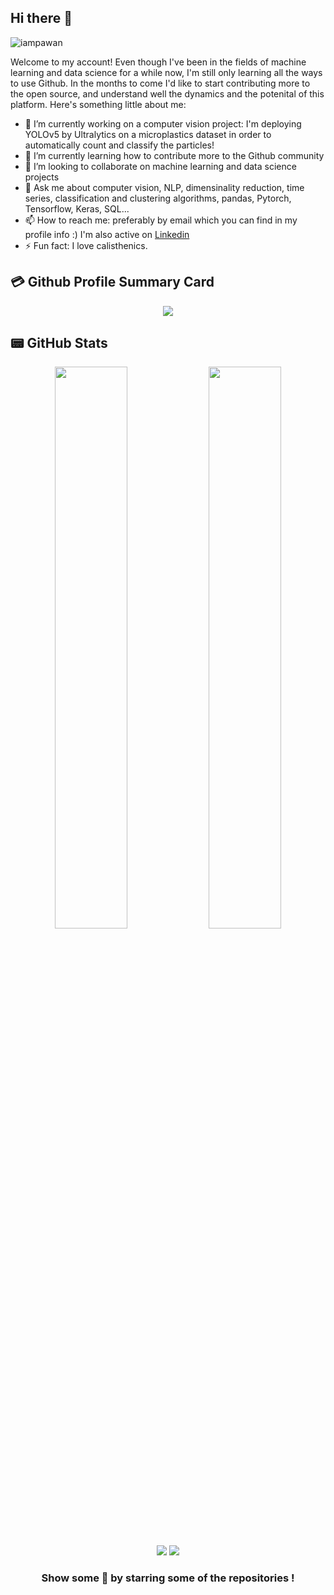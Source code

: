 ## Hi there 👋

<p align="left"> <img src="https://komarev.com/ghpvc/?username=emailic&label=Views&color=blue&style=plastic&style=for-the-badge" alt="iampawan" /> </p>

<p align="center">

Welcome to my account! Even though I've been in the fields of machine learning and data science for a while now, I'm still only learning all the ways to use Github. In the months to come I'd like to start contributing more to the open source, and understand well the dynamics and the potenital of this platform. Here's something little about me:
</p>

- 🔭 I’m currently working on a computer vision project: I'm deploying YOLOv5 by Ultralytics on a microplastics dataset in order to automatically count and classify the particles!
- 🌱 I’m currently learning how to contribute more to the Github community
- 👯 I’m looking to collaborate on machine learning  and data science projects <!--  - 🤔 I’m looking for help with -->
- 💬 Ask me about computer vision, NLP, dimensinality reduction, time series, classification and clustering algorithms, pandas, Pytorch, Tensorflow, Keras, SQL...
- 📫 How to reach me: preferably by email which you can find in my profile info :) I'm also active on [Linkedin](https://www.linkedin.com/in/ema-ilic/)
- ⚡ Fun fact: I love calisthenics.


## 💳 Github Profile Summary Card
<p align="center">
  <img src="https://github-profile-summary-cards.vercel.app/api/cards/profile-details?username=emailic&theme=solarized"/>
</p>

## 📟 GitHub Stats
<p align="center">
	<img width="48%" src="https://github-readme-stats.vercel.app/api?username=emailic&show_icons=true&theme=solarized" />
	<img width="48%" src="https://github-readme-streak-stats.herokuapp.com/?user=emailic&theme=solarized" />
</p>

<div align="center">

[![](https://img.shields.io/badge/-LinkedIn-informational?style=for-the-badge&logo=linkedin&logoColor=white&color=2867B2)](https://www.linkedin.com/in/ema-ilic/) 
[![](https://img.shields.io/badge/Gmail-D14836?style=for-the-badge&logo=gmail&logoColor=white)](ema.ilic9@gmail.com) 




### Show some 💚 by starring some of the repositories !


</div>
